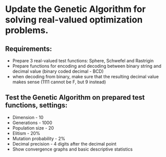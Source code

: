 # Update the Genetic Algorithm for solving real-valued optimization problems.
## Requirements:
- Prepare 3 real-valued test functions: Sphere, Schwefel and Rastrigin
- Prepare functions for encoding and decoding between binary string and decimal value (binary coded decimal - BCD)
- when decoding from binary, make sure that the resulting decimal value makes sense (1111 cannot be F, but 9 instead)

## Test the Genetic Algorithm on prepared test functions, settings:
- Dimension - 10
- Generations - 1000
- Population size - 20
- Elitism - 20%
- Mutation probability - 2%
- Decimal precision - 4 digits after the decimal point
- Show convergence graphs and basic descriptive statistics
